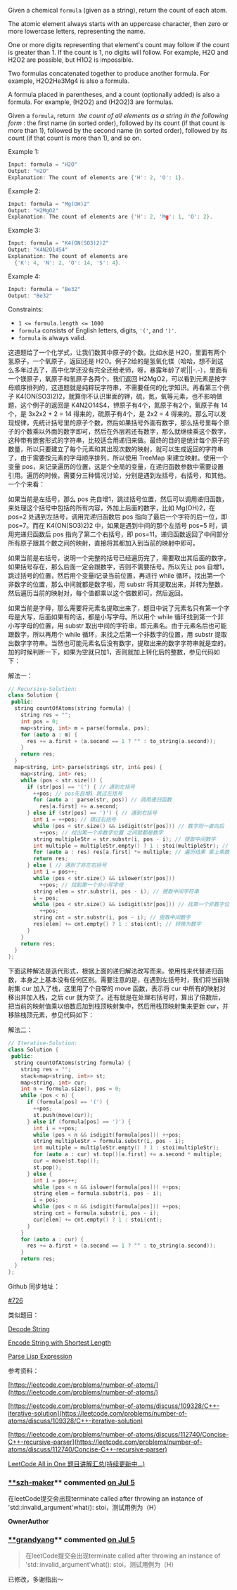 Given a chemical `formula` (given as a string), return the count of each atom.

The atomic element always starts with an uppercase character, then zero or more lowercase letters, representing the name.

One or more digits representing that element's count may follow if the count is greater than 1. If the count is 1, no digits will follow. For example, H2O and H2O2 are possible, but H1O2 is impossible.

Two formulas concatenated together to produce another formula. For example, H2O2He3Mg4 is also a formula.

A formula placed in parentheses, and a count (optionally added) is also a formula. For example, (H2O2) and (H2O2)3 are formulas.

Given a `formula`, return  _the count of all elements as a string in the following form_ : the first name (in sorted order), followed by its count (if that count is more than 1), followed by the second name (in sorted order), followed by its count (if that count is more than 1), and so on.

Example 1:

```cpp
Input: formula = "H2O"
Output: "H2O"
Explanation: The count of elements are {'H': 2, 'O': 1}.
```

Example 2:

```cpp
Input: formula = "Mg(OH)2"
Output: "H2MgO2"
Explanation: The count of elements are {'H': 2, 'Mg': 1, 'O': 2}.
```

Example 3:

```cpp
Input: formula = "K4(ON(SO3)2)2"
Output: "K4N2O14S4"
Explanation: The count of elements are
  {'K': 4, 'N': 2, 'O': 14, 'S': 4}.
```

Example 4:

```cpp
Input: formula = "Be32"
Output: "Be32"
```

Constraints:

- `1 <= formula.length <= 1000`
- `formula` consists of English letters, digits, `'('`, and `')'`.
- `formula` is always valid.

这道题给了一个化学式，让我们数其中原子的个数。比如水是 H2O，里面有两个氢原子，一个氧原子，返回还是 H2O。例子2给的是氢氧化镁（哈哈，想不到这么多年过去了，高中化学还没有完全还给老师，呀，暴露年龄了呢|||-.-），里面有一个镁原子，氧原子和氢原子各两个，我们返回 H2MgO2，可以看到元素是按字母顺序排列的，这道题就是纯粹玩字符串，不需要任何的化学知识。再看第三个例子 K4(ON(SO3)2)2，就算你不认识里面的钾，硫，氮，氧等元素，也不影响做题，这个例子的返回是 K4N2O14S4，钾原子有4个，氮原子有2个，氧原子有 14 个，是 3x2x2 + 2 = 14 得来的，硫原子有4个，是 2x2 = 4 得来的。那么可以发现规律，先统计括号里的原子个数，然后如果括号外面有数字，那么括号里每个原子的个数乘以外面的数字即可，然后在外层若还有数字，那么就继续乘这个数字，这种带有嵌套形式的字符串，比较适合用递归来做。最终的目的是统计每个原子的数量，所以只要建立了每个元素和其出现次数的映射，就可以生成返回的字符串了，由于需要按元素的字母顺序排列，所以使用 TreeMap 来建立映射。使用一个变量 pos，来记录遍历的位置，这是个全局的变量，在递归函数参数中需要设置引用。遍历的时候，需要分三种情况讨论，分别是遇到左括号，右括号，和其他。一个个来看：

如果当前是左括号，那么 pos 先自增1，跳过括号位置，然后可以调用递归函数，来处理这个括号中包括的所有内容，外加上后面的数字，比如 Mg(OH)2，在 pos=2 处遇到左括号，调用完递归函数后 pos 指向了最后一个字符的后一位，即 pos=7。而在 K4(ON(SO3)2)2 中，如果是遇到中间的那个左括号 pos=5 时，调用完递归函数后 pos 指向了第二个右括号，即 pos=11。递归函数返回了中间部分所有原子跟其个数之间的映射，直接将其都加入到当前的映射中即可。

如果当前是右括号，说明一个完整的括号已经遍历完了，需要取出其后面的数字，如果括号存在，那么后面一定会跟数字，否则不需要括号。所以先让 pos 自增1，跳过括号的位置，然后用个变量i记录当前位置，再进行 while 循环，找出第一个非数字的位置，那么中间就都是数字啦，用 substr 将其提取出来，并转为整数，然后遍历当前的映射对，每个值都乘以这个倍数即可，然后返回。

如果当前是字母，那么需要将元素名提取出来了，题目中说了元素名只有第一个字母是大写，后面如果有的话，都是小写字母。所以用个 while 循环找到第一个非小写字母的位置，用 substr 取出中间的字符串，即元素名。由于元素名后也可能跟数字，所以再用个 while 循环，来找之后第一个非数字的位置，用 substr 提取出数字字符串。当然也可能元素名后没有数字，提取出来的数字字符串就是空的，加的时候判断一下，如果为空就只加1，否则就加上转化后的整数，参见代码如下：

解法一：

```cpp
// Recursive-Solution:
class Solution {
 public:
  string countOfAtoms(string formula) {
    string res = "";
    int pos = 0;
    map<string, int> m = parse(formula, pos);
    for (auto a : m) {
      res += a.first + (a.second == 1 ? "" : to_string(a.second));
    }
    return res;
  }
  map<string, int> parse(string& str, int& pos) {
    map<string, int> res;
    while (pos < str.size()) {
      if (str[pos] == '(') { // 遇到左括号
        ++pos; // pos先自增1 跳过左括号
        for (auto a : parse(str, pos)) // 调用递归函数
          res[a.first] += a.second;
      } else if (str[pos] == ')') { // 遇到右括号
        int i = ++pos; // 跳过右括号
        while (pos < str.size() && isdigit(str[pos])) // 数字则一直向后
          ++pos; // 找出第一个非数字位置 之间就都是数字
        string multipleStr = str.substr(i, pos - i); // 提取中间数字
        int multiple = multipleStr.empty() ? 1 : stoi(multipleStr); // 转为数字
        for (auto a : res) res[a.first] *= multiple; // 遍历结果 乘上乘数
        return res;
      } else { // 遇到了非左右括号
        int i = pos++;
        while (pos < str.size() && islower(str[pos]))
          ++pos; // 找到第一个非小写字母
        string elem = str.substr(i, pos - i); // 提取中间字符串
        i = pos;
        while (pos < str.size() && isdigit(str[pos])) // 找第一个非数字位置
          ++pos;
        string cnt = str.substr(i, pos - i); // 提取中间数字
        res[elem] += cnt.empty() ? 1 : stoi(cnt); // 转换为数字
      }
    }
    return res;
  }
};
```

下面这种解法是迭代形式，根据上面的递归解法改写而来。使用栈来代替递归函数，本身之上基本没有任何区别。需要注意的是，在遇到左括号时，我们将当前映射集 cur 加入了栈，这里用了个自带的 move 函数，表示将 cur 中所有的映射对移出并加入栈，之后 cur 就为空了。还有就是在处理右括号时，算出了倍数后，把当前的映射值乘以倍数后加到栈顶映射集中，然后用栈顶映射集来更新 cur，并移除栈顶元素，参见代码如下：

解法二：

```cpp
// Iterative-Solution:
class Solution {
 public:
  string countOfAtoms(string formula) {
    string res = "";
    stack<map<string, int>> st;
    map<string, int> cur;
    int n = formula.size(), pos = 0;
    while (pos < n) {
      if (formula[pos] == '(') {
        ++pos;
        st.push(move(cur));
      } else if (formula[pos] == ')') {
        int i = ++pos;
        while (pos < n && isdigit(formula[pos])) ++pos;
        string multipleStr = formula.substr(i, pos - i);
        int multiple = multipleStr.empty() ? 1 : stoi(multipleStr);
        for (auto a : cur) st.top()[a.first] += a.second * multiple;
        cur = move(st.top());
        st.pop();
      } else {
        int i = pos++;
        while (pos < n && islower(formula[pos])) ++pos;
        string elem = formula.substr(i, pos - i);
        i = pos;
        while (pos < n && isdigit(formula[pos])) ++pos;
        string cnt = formula.substr(i, pos - i);
        cur[elem] += cnt.empty() ? 1 : stoi(cnt);
      }
    }
    for (auto a : cur) {
      res += a.first + (a.second == 1 ? "" : to_string(a.second));
    }
    return res;
  }
};
```

Github 同步地址：

[#726](https://github.com/grandyang/leetcode/issues/726)

类似题目：

[Decode String](http://www.cnblogs.com/grandyang/p/5849037.html)

[Encode String with Shortest Length](http://www.cnblogs.com/grandyang/p/6194403.html)

[Parse Lisp Expression](http://www.cnblogs.com/grandyang/p/8045255.html)

参考资料：

[https://leetcode.com/problems/number-of-atoms/](https://leetcode.com/problems/number-of-atoms/)

[https://leetcode.com/problems/number-of-atoms/discuss/109328/C++-iterative-solution](https://leetcode.com/problems/number-of-atoms/discuss/109328/C++-iterative-solution)

[https://leetcode.com/problems/number-of-atoms/discuss/112740/Concise-C++-recursive-parser](https://leetcode.com/problems/number-of-atoms/discuss/112740/Concise-C++-recursive-parser)

[LeetCode All in One 题目讲解汇总(持续更新中...)](http://www.cnblogs.com/grandyang/p/4606334.html)

### [\*\*szh-maker](https://github.com/szh-maker)\*\* commented [on Jul 5](https://github.com/grandyang/leetcode/issues/726#issuecomment-873746258)

在leetCode提交会出现terminate called after throwing an instance of 'std::invalid_argument'what(): stoi，测试用例为（H）

**OwnerAuthor**

### [\*\*grandyang](https://github.com/grandyang)\*\* commented [on Jul 5](https://github.com/grandyang/leetcode/issues/726#issuecomment-873818944)

> 在leetCode提交会出现terminate called after throwing an instance of 'std::invalid_argument'what(): stoi，测试用例为（H）

已修改，多谢指出～
